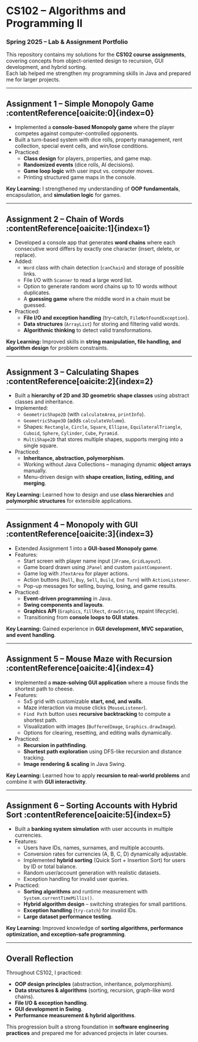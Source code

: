 # CS102 – Algorithms and Programming II  
### Spring 2025 – Lab & Assignment Portfolio  

This repository contains my solutions for the **CS102 course assignments**, covering concepts from object-oriented design to recursion, GUI development, and hybrid sorting.  
Each lab helped me strengthen my programming skills in Java and prepared me for larger projects.  

---

##  Assignment 1 – Simple Monopoly Game :contentReference[oaicite:0]{index=0}  
- Implemented a **console-based Monopoly game** where the player competes against computer-controlled opponents.  
- Built a turn-based system with dice rolls, property management, rent collection, special event cells, and win/lose conditions.  
- Practiced:
  - **Class design** for players, properties, and game map.  
  - **Randomized events** (dice rolls, AI decisions).  
  - **Game loop logic** with user input vs. computer moves.  
  - Printing structured game maps in the console.  

**Key Learning:** I strengthened my understanding of **OOP fundamentals**, encapsulation, and **simulation logic** for games.  

---

##  Assignment 2 – Chain of Words :contentReference[oaicite:1]{index=1}  
- Developed a console app that generates **word chains** where each consecutive word differs by exactly one character (insert, delete, or replace).  
- Added:
  - `Word` class with chain detection (`canChain`) and storage of possible links.  
  - File I/O with `Scanner` to read a large word list.  
  - Option to generate random word chains up to 10 words without duplicates.  
  - A **guessing game** where the middle word in a chain must be guessed.  
- Practiced:
  - **File I/O and exception handling** (try–catch, `FileNotFoundException`).  
  - **Data structures** (`ArrayList`) for storing and filtering valid words.  
  - **Algorithmic thinking** to detect valid transformations.  

**Key Learning:** Improved skills in **string manipulation, file handling, and algorithm design** for problem constraints.  

---

##  Assignment 3 – Calculating Shapes :contentReference[oaicite:2]{index=2}  
- Built a **hierarchy of 2D and 3D geometric shape classes** using abstract classes and inheritance.  
- Implemented:
  - `GeometricShape2D` (with `calculateArea`, `printInfo`).  
  - `GeometricShape3D` (adds `calculateVolume`).  
  - Shapes: `Rectangle`, `Circle`, `Square`, `Ellipse`, `EquilateralTriangle`, `Cuboid`, `Sphere`, `Cylinder`, `Cube`, `Pyramid`.  
  - `MultiShape2D` that stores multiple shapes, supports merging into a single square.  
- Practiced:
  - **Inheritance, abstraction, polymorphism**.  
  - Working without Java Collections – managing dynamic **object arrays** manually.  
  - Menu-driven design with **shape creation, listing, editing, and merging**.  

**Key Learning:** Learned how to design and use **class hierarchies** and **polymorphic structures** for extensible applications.  

---

##  Assignment 4 – Monopoly with GUI :contentReference[oaicite:3]{index=3}  
- Extended Assignment 1 into a **GUI-based Monopoly game**.  
- Features:  
  - Start screen with player name input (`JFrame`, `GridLayout`).  
  - Game board drawn using `JPanel` and custom `paintComponent`.  
  - Game log with `JTextArea` for player actions.  
  - Action buttons (`Roll`, `Buy`, `Sell`, `Build`, `End Turn`) with `ActionListener`.  
  - Pop-up messages for selling, buying, losing, and game results.  
- Practiced:
  - **Event-driven programming** in Java.  
  - **Swing components and layouts**.  
  - **Graphics API** (`Graphics`, `fillRect`, `drawString`, repaint lifecycle).  
  - Transitioning from **console loops to GUI states**.  

**Key Learning:** Gained experience in **GUI development, MVC separation, and event handling**.  

---

##  Assignment 5 – Mouse Maze with Recursion :contentReference[oaicite:4]{index=4}  
- Implemented a **maze-solving GUI application** where a mouse finds the shortest path to cheese.  
- Features:
  - 5x5 grid with customizable **start, end, and walls**.  
  - Maze interaction via mouse clicks (`MouseListener`).  
  - `Find Path` button uses **recursive backtracking** to compute a shortest path.  
  - Visualization with images (`BufferedImage`, `Graphics.drawImage`).  
  - Options for clearing, resetting, and editing walls dynamically.  
- Practiced:
  - **Recursion in pathfinding**.  
  - **Shortest path exploration** using DFS-like recursion and distance tracking.  
  - **Image rendering & scaling** in Java Swing.  

**Key Learning:** Learned how to apply **recursion to real-world problems** and combine it with **GUI interactivity**.  

---

##  Assignment 6 – Sorting Accounts with Hybrid Sort :contentReference[oaicite:5]{index=5}  
- Built a **banking system simulation** with user accounts in multiple currencies.  
- Features:
  - Users have IDs, names, surnames, and multiple accounts.  
  - Conversion rates for currencies (A, B, C, D) dynamically adjustable.  
  - Implemented **hybrid sorting** (Quick Sort + Insertion Sort) for users by ID or total balance.  
  - Random user/account generation with realistic datasets.  
  - Exception handling for invalid user queries.  
- Practiced:
  - **Sorting algorithms** and runtime measurement with `System.currentTimeMillis()`.  
  - **Hybrid algorithm design** – switching strategies for small partitions.  
  - **Exception handling** (`try-catch`) for invalid IDs.  
  - **Large dataset performance testing**.  

**Key Learning:** Improved knowledge of **sorting algorithms, performance optimization, and exception-safe programming**.  

---

## Overall Reflection  
Throughout CS102, I practiced:  
- **OOP design principles** (abstraction, inheritance, polymorphism).  
- **Data structures & algorithms** (sorting, recursion, graph-like word chains).  
- **File I/O & exception handling**.  
- **GUI development in Swing**.  
- **Performance measurement & hybrid algorithms**.  

This progression built a strong foundation in **software engineering practices** and prepared me for advanced projects in later courses.  
